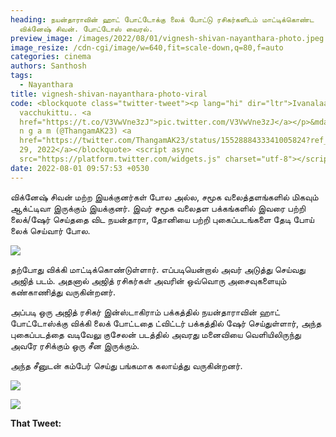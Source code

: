 ```yaml
---
heading: நயன்தாராவின் ஹாட் போட்டோக்கு லைக் போட்டு ரசிகர்களிடம் மாட்டிக்கொண்ட
  விக்னேஷ் சிவன். போட்டோஸ் வைரல்.
preview_image: /images/2022/08/01/vignesh-shivan-nayanthara-photo.jpeg
image_resize: /cdn-cgi/image/w=640,fit=scale-down,q=80,f=auto
categories: cinema
authors: Santhosh
tags:
  - Nayanthara
title: vignesh-shivan-nayanthara-photo-viral
code: <blockquote class="twitter-tweet"><p lang="hi" dir="ltr">Ivanalaam
  vacchukittu.. <a
  href="https://t.co/V3VwVne3zJ">pic.twitter.com/V3VwVne3zJ</a></p>&mdash; T h a
  n g a m (@ThangamAK23) <a
  href="https://twitter.com/ThangamAK23/status/1552888433341005824?ref_src=twsrc%5Etfw">July
  29, 2022</a></blockquote> <script async
  src="https://platform.twitter.com/widgets.js" charset="utf-8"></script>
date: 2022-08-01 09:57:53 +0530
---
```

விக்னேஷ் சிவன் மற்ற இயக்குனர்கள் போல அல்ல, சமூக வலைத்தளங்களில் மிகவும் ஆக்ட்டிவா இருக்கும் இயக்குனர். இவர் சமூக வலைதள பக்கங்களில் இவரை பற்றி லைக்/ஷேர் செய்ததை விட நயன்தாரா, தோனியை பற்றி புகைப்படங்களை தேடி போய் லைக் செய்வார் போல.

![](/images/2022/08/01/nayan-wikki-latest-2.jpeg)

தற்போது விக்கி மாட்டிக்கொண்டுள்ளார். எப்படியென்றால் அவர் அடுத்து செய்வது அஜித் படம். அதனால் அஜித் ரசிகர்கள் அவரின் ஒவ்வொரு அசைவுகளையும் கண்காணித்து வருகின்றனர்.

அப்படி ஒரு அஜித் ரசிகர் இன்ஸ்டாகிராம் பக்கத்தில் நயன்தாராவின் ஹாட் போட்டோஸ்க்கு விக்கி லைக் போட்டதை ட்விட்டர் பக்கத்தில் ஷேர் செய்துள்ளார், அந்த புகைப்படத்தை வடிவேலு குசேலன் படத்தில் அவரது மனைவியை வெளியிலிருந்து அவரே ரசிக்கும் ஒரு சீன இருக்கும்.

அந்த சீனுடன் கம்பேர் செய்து பங்கமாக கலாய்த்து வருகின்றனர்.

![](/images/2022/08/01/nayan-wikki-latest.jpeg)

![](/images/2022/08/01/nayan-wikki-latest-1.jpeg)

**That Tweet:**